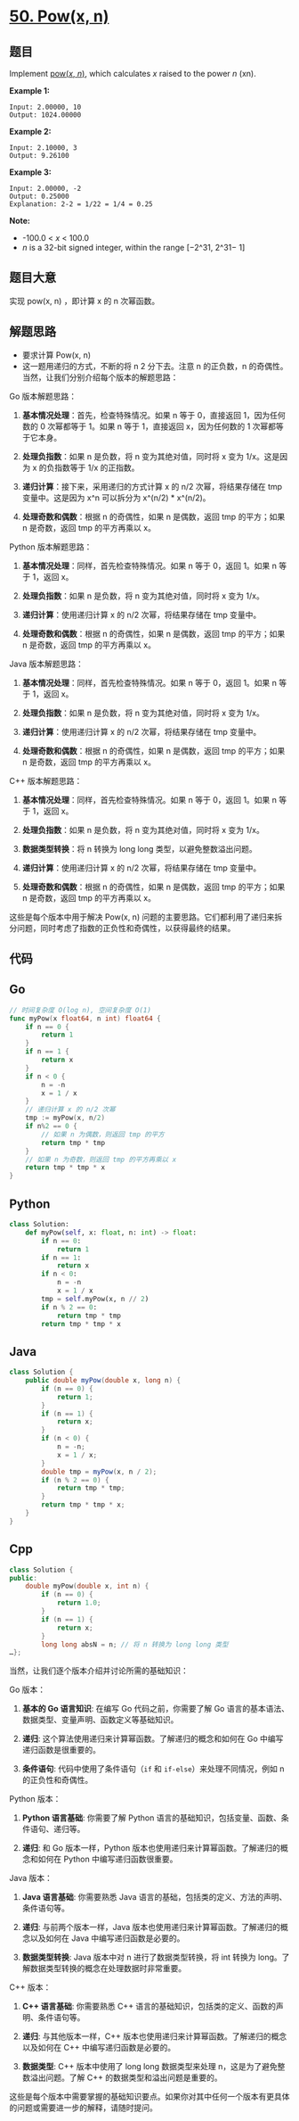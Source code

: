 # [50. Pow(x, n)](https://leetcode.com/problems/powx-n/)


## 题目

Implement [pow(*x*, *n*)](http://www.cplusplus.com/reference/valarray/pow/), which calculates *x* raised to the power *n* (xn).

**Example 1:**


    Input: 2.00000, 10
    Output: 1024.00000


**Example 2:**


    Input: 2.10000, 3
    Output: 9.26100


**Example 3:**


    Input: 2.00000, -2
    Output: 0.25000
    Explanation: 2-2 = 1/22 = 1/4 = 0.25


**Note:**

- -100.0 < *x* < 100.0
- *n* is a 32-bit signed integer, within the range [−2^31, 2^31− 1]

## 题目大意

实现 pow(x, n) ，即计算 x 的 n 次幂函数。

## 解题思路

- 要求计算 Pow(x, n)
- 这一题用递归的方式，不断的将 n 2 分下去。注意 n 的正负数，n 的奇偶性。
当然，让我们分别介绍每个版本的解题思路：

Go 版本解题思路：

1. **基本情况处理**：首先，检查特殊情况。如果 n 等于 0，直接返回 1，因为任何数的 0 次幂都等于 1。如果 n 等于 1，直接返回 x，因为任何数的 1 次幂都等于它本身。

2. **处理负指数**：如果 n 是负数，将 n 变为其绝对值，同时将 x 变为 1/x。这是因为 x 的负指数等于 1/x 的正指数。

3. **递归计算**：接下来，采用递归的方式计算 x 的 n/2 次幂，将结果存储在 tmp 变量中。这是因为 x^n 可以拆分为 x^(n/2) * x^(n/2)。

4. **处理奇数和偶数**：根据 n 的奇偶性，如果 n 是偶数，返回 tmp 的平方；如果 n 是奇数，返回 tmp 的平方再乘以 x。

Python 版本解题思路：

1. **基本情况处理**：同样，首先检查特殊情况。如果 n 等于 0，返回 1。如果 n 等于 1，返回 x。

2. **处理负指数**：如果 n 是负数，将 n 变为其绝对值，同时将 x 变为 1/x。

3. **递归计算**：使用递归计算 x 的 n/2 次幂，将结果存储在 tmp 变量中。

4. **处理奇数和偶数**：根据 n 的奇偶性，如果 n 是偶数，返回 tmp 的平方；如果 n 是奇数，返回 tmp 的平方再乘以 x。

Java 版本解题思路：

1. **基本情况处理**：同样，首先检查特殊情况。如果 n 等于 0，返回 1。如果 n 等于 1，返回 x。

2. **处理负指数**：如果 n 是负数，将 n 变为其绝对值，同时将 x 变为 1/x。

3. **递归计算**：使用递归计算 x 的 n/2 次幂，将结果存储在 tmp 变量中。

4. **处理奇数和偶数**：根据 n 的奇偶性，如果 n 是偶数，返回 tmp 的平方；如果 n 是奇数，返回 tmp 的平方再乘以 x。

C++ 版本解题思路：

1. **基本情况处理**：同样，首先检查特殊情况。如果 n 等于 0，返回 1。如果 n 等于 1，返回 x。

2. **处理负指数**：如果 n 是负数，将 n 变为其绝对值，同时将 x 变为 1/x。

3. **数据类型转换**：将 n 转换为 long long 类型，以避免整数溢出问题。

4. **递归计算**：使用递归计算 x 的 n/2 次幂，将结果存储在 tmp 变量中。

5. **处理奇数和偶数**：根据 n 的奇偶性，如果 n 是偶数，返回 tmp 的平方；如果 n 是奇数，返回 tmp 的平方再乘以 x。

这些是每个版本中用于解决 Pow(x, n) 问题的主要思路。它们都利用了递归来拆分问题，同时考虑了指数的正负性和奇偶性，以获得最终的结果。
## 代码

## Go

```Go
// 时间复杂度 O(log n), 空间复杂度 O(1)
func myPow(x float64, n int) float64 {
    if n == 0 {
        return 1
    }
    if n == 1 {
        return x
    }
    if n < 0 {
        n = -n
        x = 1 / x
    }
    // 递归计算 x 的 n/2 次幂
    tmp := myPow(x, n/2)
    if n%2 == 0 {
        // 如果 n 为偶数，则返回 tmp 的平方
        return tmp * tmp
    }
    // 如果 n 为奇数，则返回 tmp 的平方再乘以 x
    return tmp * tmp * x
}

```

## Python

```Python
class Solution:
    def myPow(self, x: float, n: int) -> float:
        if n == 0:
            return 1
        if n == 1:
            return x
        if n < 0:
            n = -n
            x = 1 / x
        tmp = self.myPow(x, n // 2)
        if n % 2 == 0:
            return tmp * tmp
        return tmp * tmp * x

```

## Java

```Java
class Solution {
    public double myPow(double x, long n) {
        if (n == 0) {
            return 1;
        }
        if (n == 1) {
            return x;
        }
        if (n < 0) {
            n = -n;
            x = 1 / x;
        }
        double tmp = myPow(x, n / 2);
        if (n % 2 == 0) {
            return tmp * tmp;
        }
        return tmp * tmp * x;
    }
}

```

## Cpp

```Cpp
class Solution {
public:
    double myPow(double x, int n) {
        if (n == 0) {
            return 1.0;
        }
        if (n == 1) {
            return x;
        }
        long long absN = n; // 将 n 转换为 long long 类型
…};
```
当然，让我们逐个版本介绍并讨论所需的基础知识：

Go 版本：

1. **基本的 Go 语言知识**: 在编写 Go 代码之前，你需要了解 Go 语言的基本语法、数据类型、变量声明、函数定义等基础知识。

2. **递归**: 这个算法使用递归来计算幂函数。了解递归的概念和如何在 Go 中编写递归函数是很重要的。

3. **条件语句**: 代码中使用了条件语句（`if` 和 `if-else`）来处理不同情况，例如 n 的正负性和奇偶性。

Python 版本：

1. **Python 语言基础**: 你需要了解 Python 语言的基础知识，包括变量、函数、条件语句、递归等。

2. **递归**: 和 Go 版本一样，Python 版本也使用递归来计算幂函数。了解递归的概念和如何在 Python 中编写递归函数很重要。

Java 版本：

1. **Java 语言基础**: 你需要熟悉 Java 语言的基础，包括类的定义、方法的声明、条件语句等。

2. **递归**: 与前两个版本一样，Java 版本也使用递归来计算幂函数。了解递归的概念以及如何在 Java 中编写递归函数是必要的。

3. **数据类型转换**: Java 版本中对 n 进行了数据类型转换，将 int 转换为 long。了解数据类型转换的概念在处理数据时非常重要。

C++ 版本：

1. **C++ 语言基础**: 你需要熟悉 C++ 语言的基础知识，包括类的定义、函数的声明、条件语句等。

2. **递归**: 与其他版本一样，C++ 版本也使用递归来计算幂函数。了解递归的概念以及如何在 C++ 中编写递归函数是必要的。

3. **数据类型**: C++ 版本中使用了 long long 数据类型来处理 n，这是为了避免整数溢出问题。了解 C++ 的数据类型和溢出问题是重要的。

这些是每个版本中需要掌握的基础知识要点。如果你对其中任何一个版本有更具体的问题或需要进一步的解释，请随时提问。